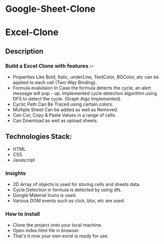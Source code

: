 # Google-Sheet-Clone
# Excel-Clone

## Description

### Build a Excel Clone with features :-

- Properties Like Bold, Italic, underLine, TextColor, BGColor, etc
  can be applied to each cell (Two-Way Binding).
- Formula evalutaion In Case the formula detects the cycle, an alert message will pop - up. Implemented cycle detection algorithm using DFS to detect the cycle. (Graph Algo Implemented).
- Cyclic Path Can Be Traced using certain colors.
- Multiple Sheet Can be added as well as Removed.
- Can Cut, Copy & Paste Values in a range of cells.
- Can Download as well as upload sheets.







## Technologies Stack:

- HTML
- CSS
- Javascript

### Insights

- 2D Array of objects is used for storing cells and sheets data.
- Cycle Detection in formula is detected by using dfs.
- Google Material Icons is used.
- Various DOM events such as click, blur, etc are used.

### How to install

- Clone the project onto your local machine.
- Open index.html file in browser.
- That's it now your own excel is ready for use.

